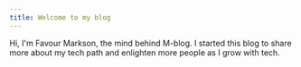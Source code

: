 ```yaml
---
title: Welcome to my blog
---
```

Hi, I'm Favour Markson, the mind behind M-blog. I started this blog to share more about my tech path and enlighten more people as I grow with tech.
